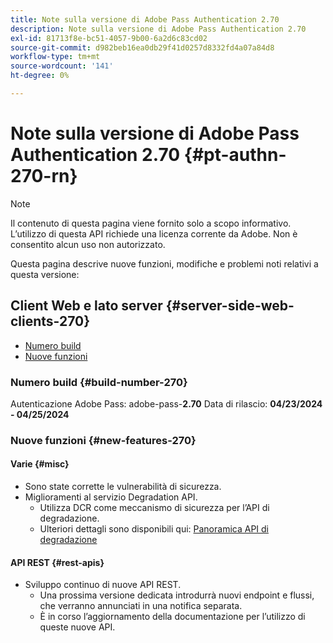 ```yaml
---
title: Note sulla versione di Adobe Pass Authentication 2.70
description: Note sulla versione di Adobe Pass Authentication 2.70
exl-id: 81713f8e-bc51-4057-9b00-6a2d6c83cd02
source-git-commit: d982beb16ea0db29f41d0257d8332fd4a07a84d8
workflow-type: tm+mt
source-wordcount: '141'
ht-degree: 0%

---
```


# Note sulla versione di Adobe Pass Authentication 2.70 {#pt-authn-270-rn}

>[!NOTE]
>
>Il contenuto di questa pagina viene fornito solo a scopo informativo. L’utilizzo di questa API richiede una licenza corrente da Adobe. Non è consentito alcun uso non autorizzato.

Questa pagina descrive nuove funzioni, modifiche e problemi noti relativi a questa versione:

## Client Web e lato server {#server-side-web-clients-270}

* [Numero build](#build-number-270)
* [Nuove funzioni](#new-features-270)

### Numero build {#build-number-270}

Autenticazione Adobe Pass: adobe-pass-**2.70**
Data di rilascio: **04/23/2024 - 04/25/2024**

### Nuove funzioni {#new-features-270}

#### Varie {#misc}

* Sono state corrette le vulnerabilità di sicurezza.
* Miglioramenti al servizio Degradation API.
   * Utilizza DCR come meccanismo di sicurezza per l’API di degradazione.
   * Ulteriori dettagli sono disponibili qui: [Panoramica API di degradazione](../integration-guide-programmers/features-premium/degraded-access/degradation-api-overview.md)

#### API REST {#rest-apis}

* Sviluppo continuo di nuove API REST.
   * Una prossima versione dedicata introdurrà nuovi endpoint e flussi, che verranno annunciati in una notifica separata.
   * È in corso l’aggiornamento della documentazione per l’utilizzo di queste nuove API.

